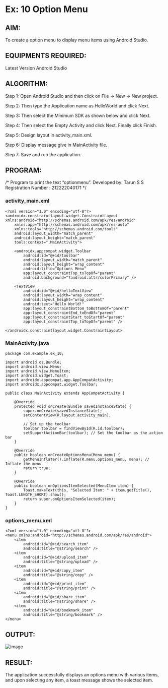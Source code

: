 # Ex: 10 Option Menu

## AIM:
To create a option menu to display menu items using Android Studio.

## EQUIPMENTS REQUIRED:
Latest Version Android Studio

## ALGORITHM:
Step 1: Open Android Studio and then click on File -> New -> New project.

Step 2: Then type the Application name as HelloWorld and click Next.

Step 3: Then select the Minimum SDK as shown below and click Next.

Step 4: Then select the Empty Activity and click Next. Finally click Finish.

Step 5: Design layout in activity_main.xml.

Step 6: Display message give in MainActivity file.

Step 7: Save and run the application.

## PROGRAM:
/*
Program to print the text “optionmenu”.
Developed by: Tarun S S
Registration Number : 212222040171
*/

### activity_main.xml
```
<?xml version="1.0" encoding="utf-8"?>
<androidx.constraintlayout.widget.ConstraintLayout xmlns:android="http://schemas.android.com/apk/res/android"
    xmlns:app="http://schemas.android.com/apk/res-auto"
    xmlns:tools="http://schemas.android.com/tools"
    android:layout_width="match_parent"
    android:layout_height="match_parent"
    tools:context=".MainActivity">

    <androidx.appcompat.widget.Toolbar
        android:id="@+id/toolbar"
        android:layout_width="match_parent"
        android:layout_height="wrap_content"
        android:title="Options Menu"
        app:layout_constraintTop_toTopOf="parent"
        android:background="?android:attr/colorPrimary" />

    <TextView
        android:id="@+id/helloTextView"
        android:layout_width="wrap_content"
        android:layout_height="wrap_content"
        android:text="Hello World!"
        app:layout_constraintBottom_toBottomOf="parent"
        app:layout_constraintEnd_toEndOf="parent"
        app:layout_constraintStart_toStartOf="parent"
        app:layout_constraintTop_toTopOf="parent" />

</androidx.constraintlayout.widget.ConstraintLayout>
```

### MainActivity.java
```
package com.example.ex_10;

import android.os.Bundle;
import android.view.Menu;
import android.view.MenuItem;
import android.widget.Toast;
import androidx.appcompat.app.AppCompatActivity;
import androidx.appcompat.widget.Toolbar;

public class MainActivity extends AppCompatActivity {

    @Override
    protected void onCreate(Bundle savedInstanceState) {
        super.onCreate(savedInstanceState);
        setContentView(R.layout.activity_main);

        // Set up the toolbar
        Toolbar toolbar = findViewById(R.id.toolbar);
        setSupportActionBar(toolbar); // Set the toolbar as the action bar
    }

    @Override
    public boolean onCreateOptionsMenu(Menu menu) {
        getMenuInflater().inflate(R.menu.options_menu, menu); // Inflate the menu
        return true;
    }

    @Override
    public boolean onOptionsItemSelected(MenuItem item) {
        Toast.makeText(this, "Selected Item: " + item.getTitle(), Toast.LENGTH_SHORT).show();
        return super.onOptionsItemSelected(item);
    }
}
```

### options_menu.xml
```
<?xml version="1.0" encoding="utf-8"?>
<menu xmlns:android="http://schemas.android.com/apk/res/android">
    <item
        android:id="@+id/search_item"
        android:title="@string/search" />
    <item
        android:id="@+id/upload_item"
        android:title="@string/upload" />
    <item
        android:id="@+id/copy_item"
        android:title="@string/copy" />
    <item
        android:id="@+id/print_item"
        android:title="@string/print" />
    <item
        android:id="@+id/share_item"
        android:title="@string/share" />
    <item
        android:id="@+id/bookmark_item"
        android:title="@string/bookmark" />
</menu>
```


## OUTPUT:

![image](https://github.com/user-attachments/assets/3b3044bc-c34d-4e84-af46-b6c5807b1ada)



## RESULT:
The application successfully displays an options menu with various items, and upon selecting any item, a toast message shows the selected item.
